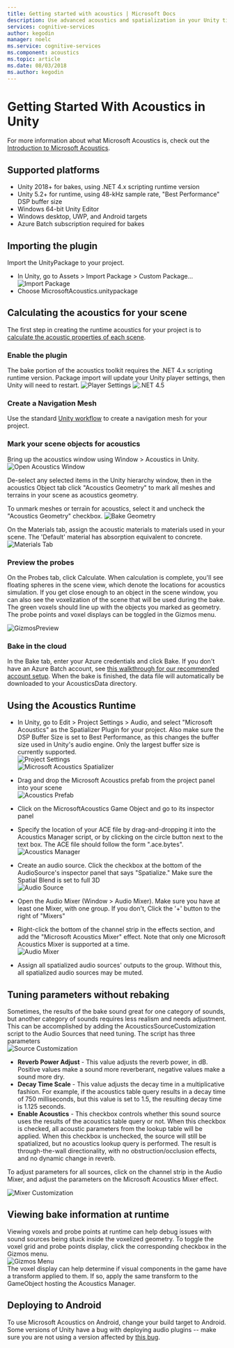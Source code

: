 ```yaml
---
title: Getting started with acoustics | Microsoft Docs
description: Use advanced acoustics and spatialization in your Unity title
services: cognitive-services
author: kegodin
manager: noelc
ms.service: cognitive-services
ms.component: acoustics
ms.topic: article
ms.date: 08/03/2018
ms.author: kegodin
---
```


# Getting Started With Acoustics in Unity
For more information about what Microsoft Acoustics is, check out the [Introduction to Microsoft Acoustics](index.md).

## Supported platforms
* Unity 2018+ for bakes, using .NET 4.x scripting runtime version
* Unity 5.2+ for runtime, using 48-kHz sample rate, "Best Performance" DSP buffer size
* Windows 64-bit Unity Editor
* Windows desktop, UWP, and Android targets
* Azure Batch subscription required for bakes

## Importing the plugin
Import the UnityPackage to your project. 
* In Unity, go to Assets > Import Package > Custom Package... 
![Import Package](media/ImportPackage.png)  
* Choose MicrosoftAcoustics.unitypackage

## Calculating the acoustics for your scene
The first step in creating the runtime acoustics for your project is to [calculate the acoustic properties of each scene](BakeUIWalkthrough.md).

### Enable the plugin
The bake portion of the acoustics toolkit requires the .NET 4.x scripting runtime version. Package import will update your Unity player settings, then Unity will need to restart.
![Player Settings](media/PlayerSettings.png) ![.NET 4.5](media/Net45.png)

### Create a Navigation Mesh
Use the standard [Unity workflow](https://docs.unity3d.com/Manual/nav-BuildingNavMesh.html) to create a navigation mesh for your project.

### Mark your scene objects for acoustics
Bring up the acoustics window using Window > Acoustics in Unity.
![Open Acoustics Window](media/WindowAcoustics.png)

De-select any selected items in the Unity hierarchy window, then in the acoustics Object tab click "Acoustics Geometry" to mark all meshes and terrains in your scene as acoustics geometry.

To unmark meshes or terrain for acoustics, select it and uncheck the "Acoustics Geometry" checkbox.
![Bake Geometry](media/BakeObjectsTabGeometry.png)

On the Materials tab, assign the acoustic materials to materials used in your scene. The 'Default' material has absorption equivalent to concrete.
![Materials Tab](media/MaterialsTab.png)

### Preview the probes
On the Probes tab, click Calculate. When calculation is complete, you'll see floating spheres in the scene view, which denote the locations for acoustics simulation. If you get close enough to an object in the scene window, you can also see the voxelization of the scene that will be used during the bake. The green voxels should line up with the objects you marked as geometry. The probe points and voxel displays can be toggled in the Gizmos menu.

![GizmosPreview](media/BakePreviewWithGizmos.png)
### Bake in the cloud
In the Bake tab, enter your Azure credentials and click Bake. If you don't have an Azure Batch account, see [this walkthrough for our recommended account setup](CreateAzureAccount.md).
When the bake is finished, the data file will automatically be downloaded to your AcousticsData directory.

## Using the Acoustics Runtime
* In Unity, go to Edit > Project Settings > Audio, and select "Microsoft Acoustics" as the Spatializer Plugin for your project. Also make sure the DSP Buffer Size is set to Best Performance, as this changes the buffer size used in Unity's audio engine. Only the largest buffer size is currently supported.  
![Project Settings](media/ProjectSettings.png)  
![Microsoft Acoustics Spatializer](media/ChooseSpatializer.png)  
* Drag and drop the Microsoft Acoustics prefab from the project panel into your scene  
![Acoustics Prefab](media/AcousticsPrefab.png)  
* Click on the MicrosoftAcoustics Game Object and go to its inspector panel 
* Specify the location of your ACE file by drag-and-dropping it into the Acoustics Manager script, or by clicking on the circle button next to the text box. The ACE file should follow the form "<scenename>.ace.bytes".
![Acoustics Manager](media/AcousticsManager.png)  

* Create an audio source. Click the checkbox at the bottom of the AudioSource's inspector panel that says "Spatialize." Make sure the Spatial Blend is set to full 3D  
![Audio Source](media/AudioSource.png)  
* Open the Audio Mixer (Window > Audio Mixer). Make sure you have at least one Mixer, with one group. If you don't, Click the '+' button to the right of "Mixers" 
* Right-click the bottom of the channel strip in the effects section, and add the "Microsoft Acoustics Mixer" effect. Note that only one Microsoft Acoustics Mixer is supported at a time.  
![Audio Mixer](media/AudioMixer.png)  
* Assign all spatialized audio sources' outputs to the group. Without this, all spatialized audio sources may be muted.

## Tuning parameters without rebaking
Sometimes, the results of the bake sound great for one category of sounds, but another category of sounds requires less realism and needs adjustment. This can be accomplished by adding the AcousticsSourceCustomization script to the Audio Sources that need tuning. The script has three parameters  
![Source Customization](media/SourceCustomization.png)  
* **Reverb Power Adjust** - This value adjusts the reverb power, in dB. Positive values make a sound more reverberant, negative values make a sound more dry.
* **Decay Time Scale** - This value adjusts the decay time in a multiplicative fashion. For example, if the acoustics table query results in a decay time of 750 milliseconds, but this value is set to 1.5, the resulting decay time is 1.125 seconds.
* **Enable Acoustics** - This checkbox controls whether this sound source uses the results of the acoustics table query or not. When this checkbox is checked, all acoustic parameters from the lookup table will be applied. When this checkbox is unchecked, the source will still be spatialized, but no acoustics lookup query is performed. The result is through-the-wall directionality, with no obstruction/occlusion effects, and no dynamic change in reverb.  

To adjust parameters for all sources, click on the channel strip in the Audio Mixer, and adjust the parameters on the Microsoft Acoustics Mixer effect.

![Mixer Customization](media/MixerParameters.png)  

## Viewing bake information at runtime
Viewing voxels and probe points at runtime can help debug issues with sound sources being stuck inside the voxelized geometry. To toggle the voxel grid and probe points display, click the corresponding checkbox in the Gizmos menu.  
![Gizmos Menu](media/GizmosMenu.png)  
The voxel display can help determine if visual components in the game have a transform applied to them. If so, apply the same transform to the GameObject hosting the Acoustics Manager.

## Deploying to Android
To use Microsoft Acoustics on Android, change your build target to Android. Some versions of Unity have a bug with deploying audio plugins -- make sure you are not using a version affected by [this bug](https://issuetracker.unity3d.com/issues/android-ios-audiosource-playing-through-google-resonance-audio-sdk-with-spatializer-enabled-does-not-play-on-built-player).